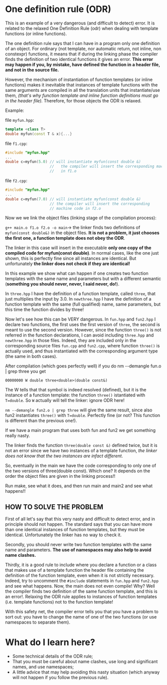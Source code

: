 # One definition rule (ODR) #

This is an example of a very dangerous (and difficult to detect)
error.  It is related to the relaxed One Definition Rule (odr) when
dealing with template functions (or inline functions).

The one definition rule says that I can have in a program only one
definition of an object. For ordinary (not template, nor automatic
return, not inline, non constexpr) functions, it means that if during the linking
phase the compiler finds the definition of two identical functions it
gives an error. 
**This error may happen if you, by mistake, have defined the function in a header file, and not in the source file.**

However, the mechanism of instantiation of function templates (or inline functions) makes it
inevitable that instances of template functions with the same
arguments are compiled in all the translation units that instantiate/use
them, *(that's why function template and inline function definitions must go in the header file).*
Therefore, for those objects the ODR is relaxed.

Example:

file `myfun.hpp`:

```C++
template <class T>
double myfun(const T & x){...}

```


file `f1.cpp`:

```C++
#include "myfun.hpp"
...
double c=myfun(5.0) // will instantiate myfun(const double &)
                    //   the compiler will insert the corresponding machine code
                    //   in f1.o

```


file `f2.cpp`:

``` C++
#include "myfun.hpp"
...
double c=myfun(7.0) // will instantiate myfun(const double &)
                    // the compiler will insert the corresponding
                    // machine code in f2.o
```

Now we we link the object files (linking stage of the compilation process):

`g++ main.o f1.o f2.o -o main`-> the linker finds two definitions of `myfun(const double&)` in the object files.
 **It is not a problem, it just chooses the first one, a function template does not obey the ODR**.

The linker in this case will insert in the executable **only one copy of the compiled code for myfun(const double)**.
In normal cases, like the one just shown, this is perfectly fine since all instances are
identical. But unfortunately **the linker does not check if they are identical!**

In this example we show what can happen if one creates two function
templates with the same name and parameters but with a different
semantic (**something you should never, never, I said never, do!**).

In `three.hpp` I have the definition of a function template, called
`three`, that just multiplies the input by 3.0.  In `newthree.hpp` I have
the definition of a function template with the same (full qualified)
name, same parameters, but this time the function divides by three!

Now let's see how this can be VERY dangerous. In `fun.hpp` and `fun2.hpp`
I declare two functions, the first uses the first version of `three`,
the second is meant to use the second version. However, since the function
`three()` is not referred in the function declarations, I can avoid including
`three.hpp` and `newthree.hpp` in those files.  Indeed, they are included
only in the corresponding source files `fun.cpp` and `fun2.cpp`, where
function `three()` is actually used, and thus instantiated with the corresponding argument type (the same in both cases).

After compilation (which goes perfectly well) if you do
nm --demangle fun.o | grep three
you get

`00000000 W double three<double>(double const&)`

The W tells that that symbol is indeed resolved (defined), but it is
the instance of a function template: the function `three()` istantiated
with `T=double`. So `W` actually will tell the linker: ignore ODR here!

`nm --demangle fun2.o | grep three` will give the same result, since
also fun2 instantiates `three()` with `T=double`. Perfectly fine (or not? This function is different than the previous one!). 

If we have a main program that uses both fun and fun2 we get something really nasty.

The linker finds the function `three(double const &)` defined twice, but it is not an error
since we have two instances of a template function, *the linker does not know that the two instances are infact different*.

So, eventually in the main we have the code corresponding to only one
of the two versions of three(double const). Which one?  It depends on
the order the object files are given in the linking process!!

Run make, see what it does, and then run main and main2 and see what
happens!!

## HOW TO SOLVE THE PROBLEM ##

First of all let's say that this very nasty and difficult to detect error,
and in principle should not happen. The standard says that you can have
more than one identical instances of function templates, but they must
be identical. Unfortunately the linker has no way to check it.

Secondly, you should never write two function templates with the same
name and parameters. **The use of namespaces may also help to avoid name clashes.**

Thirdly, it is a good rule to include where you declare a function or a class that makes use of a template function the header file containing the definition of the
function template, even when it is not strictly necessary. Indeed, try to uncomment the `#include` statements in
`fun.hpp` and `fun2.hpp` and see what happens. Now, the main does not even
compile!  Why? Well the compiler finds two definition of the same function template, and this is an error!.
Relaxing the ODR rule applies to instances of function templates (i.e. template functions) not to the function template!

With this safety net, the compiler error tells you that you have a problem to sort out: you have to change the
name of one of the two functions (or use namespaces to separate them).

# What do I learn here? #
- Some technical details of the ODR rule;
- That you must be careful about name clashes, use long and significant names, and use namespaces;
- A little advice that may help avoiding this nasty situation (which anyway will not happen if you follow the previous rule).


